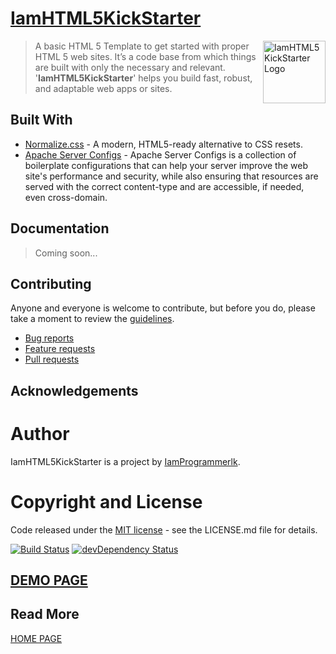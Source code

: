 # [IamHTML5KickStarter](https://iamprogrammerlk.blogspot.com/p/iamhtml5kickstarter.html)

<a href="https://iamprogrammerlk.blogspot.com/p/iamhtml5kickstarter.html"><img src="https://github.com/IamProgrammerlk/IamHTML5KickStarter/IamPublic/IamFavicon-256x256.png" alt="IamHTML5KickStarter Logo" width="100" height="100" align="right"></a>
  
> A basic HTML 5 Template to get started with proper HTML 5 web sites. It’s a code base from which things are built with only the necessary and relevant. '__IamHTML5KickStarter__' helps you build fast, robust, and adaptable web apps or sites.

## Built With

* [Normalize.css](https://github.com/necolas/normalize.css) - A modern, HTML5-ready alternative to CSS resets.
* [Apache Server Configs](https://github.com/h5bp/server-configs-apache/) - Apache Server Configs is a collection of boilerplate configurations that can help your server improve the web site's performance and security, while also ensuring that resources are served with the correct content-type and are accessible, if needed, even cross-domain.

## Documentation

> Coming soon...

## Contributing

Anyone and everyone is welcome to contribute, but before you do,
please take a moment to review the [guidelines](CONTRIBUTING.md).

* [Bug reports](CONTRIBUTING.md#bugs)
* [Feature requests](CONTRIBUTING.md#features)
* [Pull requests](CONTRIBUTING.md#pull-requests)

## Acknowledgements

# Author

IamHTML5KickStarter is a project by <a href="https://IamProgrammerlk.blogspot.com">IamProgrammerlk</a>.

# Copyright and License

Code released under the [MIT license](license.txt) - see the LICENSE.md file for details.

[![Build Status](https://travis-ci.org/h5bp/server-configs-apache.svg)](https://travis-ci.org/h5bp/server-configs-apache)
[![devDependency Status](https://david-dm.org/h5bp/server-configs-apache/dev-status.svg)](https://david-dm.org/h5bp/server-configs-apache#info=devDependencies)



## <a href="https://IamProgrammerlk.github.io/IamHTML5KickStarter">DEMO PAGE</a>
## Read More 
<a href="https://iamprogrammerlk.blogspot.com/p/iamhtml5kickstarter.html">HOME PAGE</a> 
